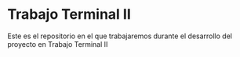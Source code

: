 # Trabajo Terminal II

Este es el repositorio en el que trabajaremos durante el desarrollo del proyecto en Trabajo Terminal II